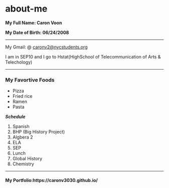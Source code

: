 # about-me

**My Full Name: Caron Voon**

**My Date of Birth: 06/24/2008**

---
My Gmail: @ caronv2@nycstudents.org

I am in SEP10 and I go to Hstat(HighSchool of Telecommunication of Arts & Telechology)

---
<h3>My Favortive Foods </h3>
<ul>
<li> Pizza
<li> Fried rice
<li> Ramen
<li> Pasta
</ul>


**_Schedule_**

1. Spanish
2. BHP (Big History Project)
3. Algbera 2
4. ELA
5. SEP
6. Lunch
7. Global History
8. Chemistry

---
<h4>My Portfolio:https://caronv3030.github.io/</h

